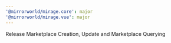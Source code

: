 ```yaml
---
'@mirrorworld/mirage.core': major
'@mirrorworld/mirage.vue': major
---
```


Release Marketplace Creation, Update and Marketplace Querying
